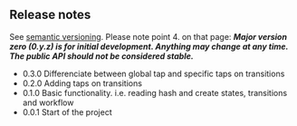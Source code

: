 ## Release notes

See [semantic versioning](http://semver.org/). Please note point 4. on
that page: ***Major version zero (0.y.z) is for initial development. Anything may
change at any time. The public API should not be considered stable.***

* 0.3.0 Differenciate between global tap and specific taps on transitions
* 0.2.0 Adding taps on transitions
* 0.1.0 Basic functionality. i.e. reading hash and create states, transitions and workflow
* 0.0.1 Start of the project

